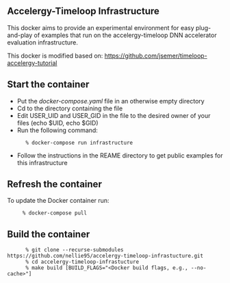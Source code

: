 Accelergy-Timeloop Infrastructure
---------------------------------------------------

This docker aims to provide an experimental environment for easy plug-and-play of examples that run on the accelergy-timeloop DNN accelerator evaluation infrastructure. 

This docker is modified based on: https://github.com/jsemer/timeloop-accelergy-tutorial

Start the container
-----------------

- Put the *docker-compose.yaml* file in an otherwise empty directory
- Cd to the directory containing the file
- Edit USER_UID and USER_GID in the file to the desired owner of your files (echo $UID, echo $GID)
- Run the following command:
```
      % docker-compose run infrastructure 
```
- Follow the instructions in the REAME directory to get public examples for this infrastructure


Refresh the container
----------------------

To update the Docker container run:

```
     % docker-compose pull
````


Build the container
--------------------

```
      % git clone --recurse-submodules https://github.com/nellie95/accelergy-timeloop-infrastucture.git
      % cd accelergy-timeloop-infrastucture
      % make build [BUILD_FLAGS="<Docker build flags, e.g., --no-cache>"]
```
